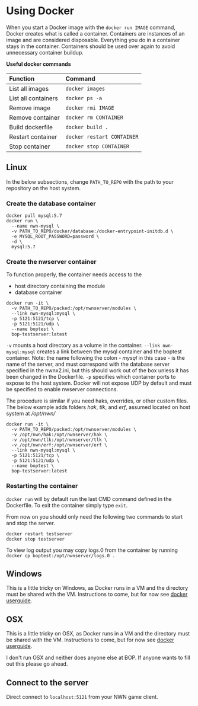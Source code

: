 # Using Docker

When you start a Docker image with the `docker run IMAGE` command, Docker creates what is called a container. Containers are instances of an image and are considered disposable. Everything you do in a container stays in the container. Containers should be used over again to avoid unnecessary container buildup.

**Useful docker commands**

| Function  | Command  |
| :-------------------- |:---------------------- |
| List all images | `docker images` |
| List all containers | `docker ps -a` |
| Remove image | `docker rmi IMAGE` |
| Remove container | `docker rm CONTAINER` |
| Build dockerfile | `docker build .` |
| Restart container | `docker restart CONTAINER` |
| Stop container | `docker stop CONTAINER` |


## Linux

In the below subsections, change `PATH_TO_REPO` with the path to your repository on the host system.

### Create the database container
```
docker pull mysql:5.7
docker run \
  --name nwn-mysql \
  -v PATH_TO_REPO/docker/database:/docker-entrypoint-initdb.d \
  -e MYSQL_ROOT_PASSWORD=password \
  -d \
  mysql:5.7
```

### Create the nwserver container

To function properly, the container needs access to the
- host directory containing the module
- database container

```
docker run -it \
  -v PATH_TO_REPO/packed:/opt/nwnserver/modules \
  --link nwn-mysql:mysql \
  -p 5121:5121/tcp \
  -p 5121:5121/udp \
  --name boptest \
  bop-testserver:latest
```

`-v` mounts a host directory as a volume in the container. `--link nwn-mysql:mysql` creates a link between the mysql container and the boptest container. Note: the name following the colon - *mysql* in this case - is the name of the server, and must correspond with the database server specified in the nwnx2.ini, but this should work out of the box unless it has been changed in the Dockerfile. `-p` specifies which container ports to expose to the host system. Docker will not expose UDP by default and must be specified to enable nwserver connections.

The procedure is similar if you need haks, overrides, or other custom files. The below example adds folders *hak*, *tlk*, and *erf*, assumed located on host system at */opt/nwn/*
```
docker run -it \
  -v PATH_TO_REPO/packed:/opt/nwnserver/modules \
  -v /opt/nwn/hak:/opt/nwnserver/hak \
  -v /opt/nwn/tlk:/opt/nwnserver/tlk \
  -v /opt/nwn/erf:/opt/nwnserver/erf \
  --link nwn-mysql:mysql \
  -p 5121:5121/tcp \
  -p 5121:5121/udp \
  --name boptest \
  bop-testserver:latest
```

### Restarting the container
`docker run` will by default run the last CMD command defined in the Dockerfile. To exit the container simply type `exit`.

From now on you should only need the following two commands to start and stop the server.
```
docker restart testserver
docker stop testserver
```
To view log output you may copy logs.0 from the container by running `docker cp boptest:/opt/nwnserver/logs.0 .`

## Windows
This is a little tricky on Windows, as Docker runs in a VM and the directory must be shared with the VM. Instructions to come, but for now see [docker userguide](http://docs.docker.com/engine/userguide/dockervolumes/).

## OSX
This is a little tricky on OSX, as Docker runs in a VM and the directory must be shared with the VM. Instructions to come, but for now see [docker userguide](http://docs.docker.com/engine/userguide/dockervolumes/).

I don't run OSX and neither does anyone else at BOP. If anyone wants to fill out this please go ahead.


## Connect to the server
Direct connect to `localhost:5121` from your NWN game client.
